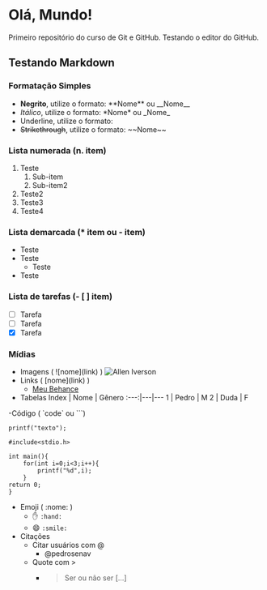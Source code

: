 # Olá, Mundo!
Primeiro repositório do curso de Git e GitHub.
Testando o editor do GitHub.

## Testando Markdown
### Formatação Simples
- **Negrito**, utilize o formato: \*\*Nome\*\* ou \_\_Nome\_\_
- _Itálico_, utilize o formato: \*Nome\* ou \_Nome\_
- Underline, utilize o formato: 
- ~~Strikethrough~~, utilize o formato: \~\~Nome\~\~

### Lista numerada (n. item)
1. Teste
    1. Sub-item
    1. Sub-item2
4. Teste2
98. Teste3
1. Teste4

### Lista demarcada (* item ou - item)
* Teste
* Teste
    * Teste
* Teste

### Lista de tarefas (- [ ] item)
- [ ] Tarefa
- [ ] Tarefa
- [x] Tarefa

### Mídias
- Imagens ( ![nome]\(link\) )
    ![Allen Iverson](https://mir-s3-cdn-cf.behance.net/projects/404/a82d3d147573485.Y3JvcCw4MDgsNjMyLDAsMA.png)
- Links ( [nome]\(link\) )
    - [Meu Behance](https://www.behance.net/pedrosenav)
- Tabelas
Index | Nome | Gênero
:---:|---|---
1 | Pedro | M
2 | Duda | F

-Código ( \`code\` ou \`\`\`)

`printf("texto");`
```
#include<stdio.h>

int main(){
    for(int i=0;i<3;i++){
        printf("%d",i);
    }
return 0;
}
```
- Emoji ( :nome: )
    - ✋ `:hand:`
    - 😄 `:smile:`
- Citações
    - Citar usuários com \@
        - @pedrosenav
    - Quote com \>
        - > Ser ou não ser [...]
    
